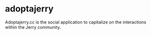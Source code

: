 adoptajerry
===========

Adoptajerry.cc is the social application to capitalize on the interactions within the Jerry community.